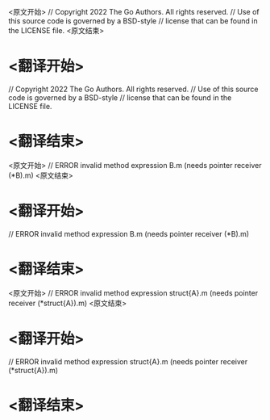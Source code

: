 
<原文开始>
// Copyright 2022 The Go Authors. All rights reserved.
// Use of this source code is governed by a BSD-style
// license that can be found in the LICENSE file.
<原文结束>

# <翻译开始>
// Copyright 2022 The Go Authors. All rights reserved.
// Use of this source code is governed by a BSD-style
// license that can be found in the LICENSE file.
# <翻译结束>


<原文开始>
// ERROR invalid method expression B\.m \(needs pointer receiver \(\*B\)\.m\)
<原文结束>

# <翻译开始>
// ERROR invalid method expression B\.m \(needs pointer receiver \(\*B\)\.m\)
# <翻译结束>


<原文开始>
// ERROR invalid method expression struct{A}\.m \(needs pointer receiver \(\*struct{A}\)\.m\)
<原文结束>

# <翻译开始>
// ERROR invalid method expression struct{A}\.m \(needs pointer receiver \(\*struct{A}\)\.m\)
# <翻译结束>

